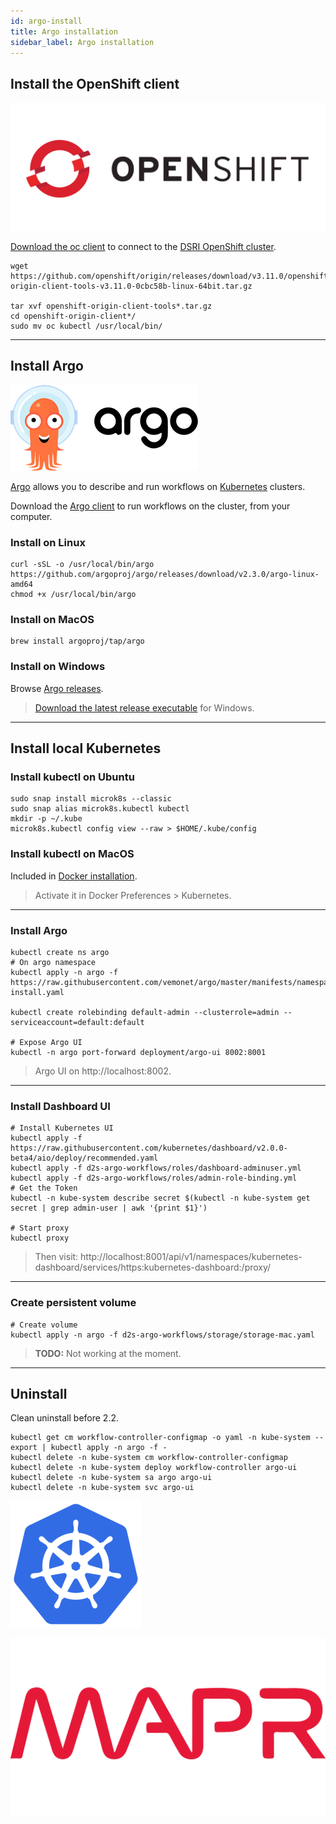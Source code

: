 ```yaml
---
id: argo-install
title: Argo installation
sidebar_label: Argo installation
---
```



## Install the OpenShift client

[![OpenShift](/img/openshift-logo.png)](https://www.openshift.com/)

[Download the oc client](https://www.okd.io/download.html) to connect to the [DSRI OpenShift cluster](https://app.dsri.unimaas.nl:8443/).

```shell
wget https://github.com/openshift/origin/releases/download/v3.11.0/openshift-origin-client-tools-v3.11.0-0cbc58b-linux-64bit.tar.gz

tar xvf openshift-origin-client-tools*.tar.gz
cd openshift-origin-client*/
sudo mv oc kubectl /usr/local/bin/
```

---

## Install Argo

[![Argo project](/img/argo-logo.png)](https://argoproj.github.io/argo/)

[Argo](https://argoproj.github.io/argo/) allows you to describe and run workflows on [Kubernetes](https://kubernetes.io/) clusters.

Download the [Argo client](https://github.com/argoproj/argo/blob/master/demo.md#1-download-argo) to run workflows on the cluster, from your computer.

### Install on Linux

```shell
curl -sSL -o /usr/local/bin/argo https://github.com/argoproj/argo/releases/download/v2.3.0/argo-linux-amd64
chmod +x /usr/local/bin/argo
```

### Install on MacOS

```shell
brew install argoproj/tap/argo
```

### Install on Windows

Browse [Argo releases](https://github.com/argoproj/argo/releases).

> [Download the latest release executable](https://github.com/argoproj/argo/releases/latest/download/argo-windows-amd64) for Windows.

---

## Install local Kubernetes

### Install kubectl on Ubuntu

```shell
sudo snap install microk8s --classic
sudo snap alias microk8s.kubectl kubectl
mkdir -p ~/.kube
microk8s.kubectl config view --raw > $HOME/.kube/config
```

### Install kubectl on MacOS

Included in [Docker installation](/docs/cwl-install#on-macos-windows).

> Activate it in Docker Preferences > Kubernetes.

---

### Install Argo

```shell
kubectl create ns argo
# On argo namespace
kubectl apply -n argo -f https://raw.githubusercontent.com/vemonet/argo/master/manifests/namespace-install.yaml

kubectl create rolebinding default-admin --clusterrole=admin --serviceaccount=default:default

# Expose Argo UI
kubectl -n argo port-forward deployment/argo-ui 8002:8001
```

> Argo UI on http://localhost:8002.

---

### Install Dashboard UI

```shell
# Install Kubernetes UI
kubectl apply -f https://raw.githubusercontent.com/kubernetes/dashboard/v2.0.0-beta4/aio/deploy/recommended.yaml
kubectl apply -f d2s-argo-workflows/roles/dashboard-adminuser.yml
kubectl apply -f d2s-argo-workflows/roles/admin-role-binding.yml
# Get the Token
kubectl -n kube-system describe secret $(kubectl -n kube-system get secret | grep admin-user | awk '{print $1}')

# Start proxy
kubectl proxy
```

> Then visit: http://localhost:8001/api/v1/namespaces/kubernetes-dashboard/services/https:kubernetes-dashboard:/proxy/

---

### Create persistent volume

```shell
# Create volume
kubectl apply -n argo -f d2s-argo-workflows/storage/storage-mac.yaml
```

> **TODO:** Not working at the moment.

---

## Uninstall

Clean uninstall before 2.2.

```shell
kubectl get cm workflow-controller-configmap -o yaml -n kube-system --export | kubectl apply -n argo -f -
kubectl delete -n kube-system cm workflow-controller-configmap
kubectl delete -n kube-system deploy workflow-controller argo-ui
kubectl delete -n kube-system sa argo argo-ui
kubectl delete -n kube-system svc argo-ui
```

[![Kubernetes](/img/Kubernetes.png)](https://kubernetes.io/)

[![MapR](/img/mapr_logo.png)](https://mapr.com/)